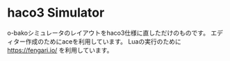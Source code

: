 # haco3 Simulator

o-bakoシミュレータのレイアウトをhaco3仕様に直しただけのものです。 
エディター作成のためにaceを利用しています。 Luaの実行のために https://fengari.io/ を利用しています。
